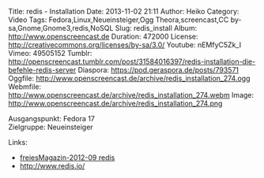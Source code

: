 Title: redis - Installation
Date: 2013-11-02 21:11
Author: Heiko
Category: Video
Tags: Fedora,Linux,Neueinsteiger,Ogg Theora,screencast,CC by-sa,Gnome,Gnome3,redis,NoSQL
Slug: redis_install
Album: http://www.openscreencast.de
Duration: 472000
License: http://creativecommons.org/licenses/by-sa/3.0/
Youtube: nEMfyC5Zk_I
Vimeo: 49505152
Tumblr: http://openscreencast.tumblr.com/post/31584016397/redis-installation-die-befehle-redis-server
Diaspora: https://pod.geraspora.de/posts/793571
Oggfile: http://www.openscreencast.de/archive/redis_installation_274.ogg
Webmfile: http://www.openscreencast.de/archive/redis_installation_274.webm
Image: http://www.openscreencast.de/archive/redis_installation_274.png

Ausgangspunkt: Fedora 17  
Zielgruppe: Neueinsteiger  

Links:

  * [freiesMagazin-2012-09 redis](http://www.freiesmagazin.de/mobil/freiesMagazin-2012-09.html#12_09_redis "Link zu freiesMagazin-2012-09" )
  * <http://www.redis.io/>

